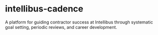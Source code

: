 # intellibus-cadence
A platform for guiding contractor success at Intellibus through systematic goal setting, periodic reviews, and career development.
